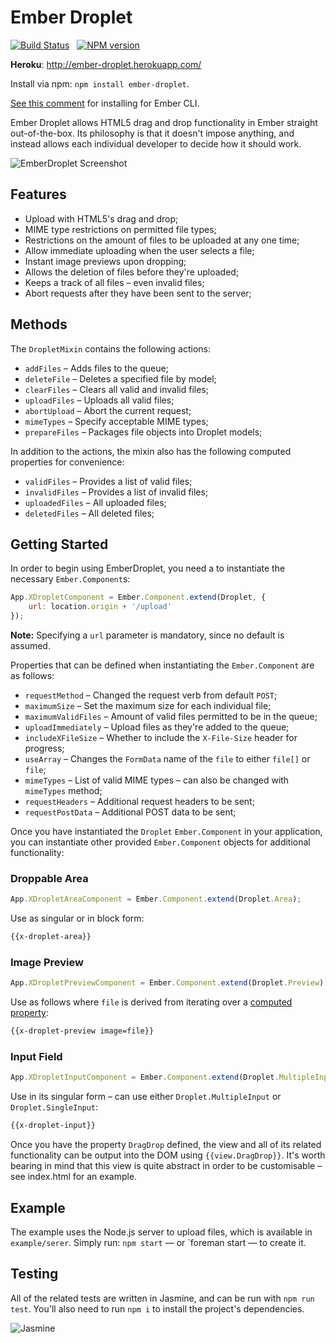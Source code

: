 # Ember Droplet

[![Build Status](https://travis-ci.org/Wildhoney/EmberDroplet.svg?branch=master)](https://travis-ci.org/Wildhoney/EmberDroplet)
&nbsp;
[![NPM version](https://badge.fury.io/js/ember-droplet.svg)](http://badge.fury.io/js/ember-droplet)

**Heroku**: http://ember-droplet.herokuapp.com/

Install via npm: `npm install ember-droplet`.

[See this comment](https://github.com/Wildhoney/EmberDroplet/issues/36#issuecomment-50809709) for installing for Ember CLI.

Ember Droplet allows HTML5 drag and drop functionality in Ember straight out-of-the-box. Its philosophy is that it doesn't
impose anything, and instead allows each individual developer to decide how it should work.

<img src="http://i.imgur.com/D07KQOl.png" alt="EmberDroplet Screenshot" />

## Features

 * Upload with HTML5's drag and drop;
 * MIME type restrictions on permitted file types;
 * Restrictions on the amount of files to be uploaded at any one time;
 * Allow immediate uploading when the user selects a file;
 * Instant image previews upon dropping;
 * Allows the deletion of files before they're uploaded;
 * Keeps a track of all files &ndash; even invalid files;
 * Abort requests after they have been sent to the server;

## Methods

The `DropletMixin` contains the following actions:

 * `addFiles` &ndash; Adds files to the queue;
 * `deleteFile` &ndash; Deletes a specified file by model;
 * `clearFiles` &ndash; Clears all valid and invalid files;
 * `uploadFiles` &ndash; Uploads all valid files;
 * `abortUpload` &ndash; Abort the current request;
 * `mimeTypes` &ndash; Specify acceptable MIME types;
 * `prepareFiles` &ndash; Packages file objects into Droplet models;

In addition to the actions, the mixin also has the following computed properties for convenience:

 * `validFiles` &ndash; Provides a list of valid files;
 * `invalidFiles` &ndash; Provides a list of invalid files;
 * `uploadedFiles` &ndash; All uploaded files;
 * `deletedFiles` &ndash; All deleted files;

## Getting Started

In order to begin using EmberDroplet, you need a to instantiate the necessary `Ember.Component`s:

```javascript
App.XDropletComponent = Ember.Component.extend(Droplet, {
    url: location.origin + '/upload'
});
```

**Note:** Specifying a `url` parameter is mandatory, since no default is assumed.

Properties that can be defined when instantiating the `Ember.Component` are as follows:

 * `requestMethod` &ndash; Changed the request verb from default `POST`;
 * `maximumSize` &ndash; Set the maximum size for each individual file;
 * `maximumValidFiles` &ndash; Amount of valid files permitted to be in the queue;
 * `uploadImmediately` &ndash; Upload files as they're added to the queue;
 * `includeXFileSize` &ndash; Whether to include the `X-File-Size` header for progress;
 * `useArray` &ndash; Changes the `FormData` name of the `file` to either `file[]` or `file`;
 * `mimeTypes` &ndash; List of valid MIME types &ndash; can also be changed with `mimeTypes` method;
 * `requestHeaders` &ndash; Additional request headers to be sent;
 * `requestPostData` &ndash; Additional POST data to be sent;

Once you have instantiated the `Droplet` `Ember.Component` in your application, you can instantiate other provided `Ember.Component` objects for additional functionality:

### Droppable Area

```javascript
App.XDropletAreaComponent = Ember.Component.extend(Droplet.Area);
```

Use as singular or in block form:

```html
{{x-droplet-area}}
```

### Image Preview

```javascript
App.XDropletPreviewComponent = Ember.Component.extend(Droplet.Preview);
```

Use as follows where `file` is derived from iterating over a [computed property](#methods):

```html
{{x-droplet-preview image=file}}
```

### Input Field

```javascript
App.XDropletInputComponent = Ember.Component.extend(Droplet.MultipleInput);
```

Use in its singular form &ndash; can use either `Droplet.MultipleInput` or `Droplet.SingleInput`:

```html
{{x-droplet-input}}
```

Once you have the property `DragDrop` defined, the view and all of its related functionality can be output into the DOM using `{{view.DragDrop}}`. It's worth bearing in mind that this view is quite abstract in order to be customisable &ndash; see index.html for an example.

Example
-------------

The example uses the Node.js server to upload files, which is available in `example/serer`. Simply run: `npm start` &mdash; or `foreman start &mdash; to create it.

Testing
-------------

All of the related tests are written in Jasmine, and can be run with `npm run test`. You'll also need to run `npm i` to install the project's dependencies.

<img src="http://nathanleclaire.com/images/unit-test-angularjs-service/jasmine.png" alt="Jasmine" />
